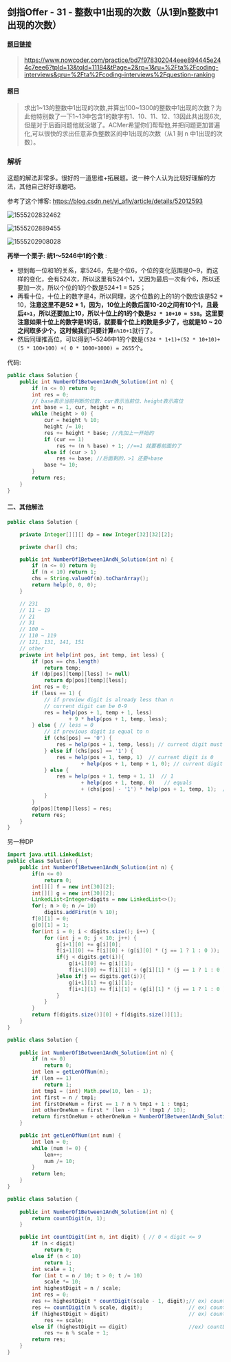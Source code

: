 ## 剑指Offer - 31 - 整数中1出现的次数（从1到n整数中1出现的次数）

#### [题目链接](https://www.nowcoder.com/practice/bd7f978302044eee894445e244c7eee6?tpId=13&tqId=11184&tPage=2&rp=1&ru=%2Fta%2Fcoding-interviews&qru=%2Fta%2Fcoding-interviews%2Fquestion-ranking)

>https://www.nowcoder.com/practice/bd7f978302044eee894445e244c7eee6?tpId=13&tqId=11184&tPage=2&rp=1&ru=%2Fta%2Fcoding-interviews&qru=%2Fta%2Fcoding-interviews%2Fquestion-ranking

#### 题目

> 求出1~13的整数中1出现的次数,并算出100~1300的整数中1出现的次数？为此他特别数了一下1~13中包含1的数字有1、10、11、12、13因此共出现6次,但是对于后面问题他就没辙了。ACMer希望你们帮帮他,并把问题更加普遍化,可以很快的求出任意非负整数区间中1出现的次数（从1 到 n 中1出现的次数）。

### 解析

这题的解法非常多。很好的一道思维+拓展题。说一种个人认为比较好理解的方法，其他自己好好琢磨吧。

参考了这个博客: https://blog.csdn.net/yi_afly/article/details/52012593

![1555202832462](assets/1555202832462.png)

![1555202889455](assets/1555202889455.png)

![1555202908028](assets/1555202908028.png)

**再举一个栗子: 统1～5246中1的个数** :

* 想到每一位和1的关系，拿5246，先是个位6，个位的变化范围是0~9，而这样的变化，会有524次，所以这里有524个1，又因为最后一次有个6，所以还要加一次，所以个位的1的个数是524+1 = 525；
* 再看十位，十位上的数字是4，所以同理，这个位数的上的1的个数应该是52 * 10，**注意这里不是52 * 1，因为，10位上的数后面10-20之间有10个1，且最后`4>1`，所以还要加上10，所以十位上的1的个数是`52 * 10+10 = 530`。这里要注意如果十位上的数字是1的话，就要看个位上的数是多少了，也就是10 ~ 20之间取多少个，这时候我们只要计算**`n%10+1`就行了。
* 然后同理推高位，可以得到1~5246中1的个数是`(524 * 1+1)+(52 * 10+10)+(5 * 100+100) +( 0 * 1000+1000) = 2655`个。

代码:

```java
public class Solution {
    public int NumberOf1Between1AndN_Solution(int n) {
        if (n <= 0) return 0;
        int res = 0;
        // base表示当前判断的位数、cur表示当前位、height表示高位
        int base = 1, cur, height = n;
        while (height > 0) {
            cur = height % 10;
            height /= 10;
            res += height * base; //先加上一开始的
            if (cur == 1)
                res += (n % base) + 1; //==1 就要看前面的了
            else if (cur > 1)
                res += base; //后面剩的，>1 还要+base
            base *= 10;
        }
        return res;
    }
}
```

#### 二、其他解法

```java
public class Solution {

    private Integer[][][] dp = new Integer[32][32][2];

    private char[] chs;

    public int NumberOf1Between1AndN_Solution(int n) {
        if (n <= 0) return 0;
        if (n < 10) return 1;
        chs = String.valueOf(n).toCharArray();
        return help(0, 0, 0);
    }

    // 231
    // 11 ~ 19
    // 21
    // 31
    // 100 ~
    // 110 ~ 119
    // 121, 131, 141, 151
    // other
    private int help(int pos, int temp, int less) {
        if (pos == chs.length)
            return temp;
        if (dp[pos][temp][less] != null)
            return dp[pos][temp][less];
        int res = 0;
        if (less == 1) {
            // if preview digit is already less than n
            // current digit can be 0-9
            res = help(pos + 1, temp + 1, less)
                    + 9 * help(pos + 1, temp, less);
        } else { // less = 0
            // if previous digit is equal to n
            if (chs[pos] == '0') {
                res = help(pos + 1, temp, less); // current digit must be 0
            } else if (chs[pos] == '1') {
                res = help(pos + 1, temp, 1)  // current digit is 0
                        + help(pos + 1, temp + 1, 0); // current digit is 1
            } else {
                res = help(pos + 1, temp + 1, 1)  // 1
                        + help(pos + 1, temp, 0)   // equals
                        + (chs[pos] - '1') * help(pos + 1, temp, 1);  // other numbers
            }
        }
        dp[pos][temp][less] = res;
        return res;
    }
}
```

另一种DP

```java
import java.util.LinkedList;
public class Solution {
    public int NumberOf1Between1AndN_Solution(int n) {
        if(n <= 0)
            return 0;
        int[][] f = new int[30][2];
        int[][] g = new int[30][2];
        LinkedList<Integer>digits = new LinkedList<>();
        for(; n > 0; n /= 10)
            digits.addFirst(n % 10);
        f[0][1] = 0;
        g[0][1] = 1;
        for(int i = 0; i < digits.size(); i++) {
            for (int j = 0; j < 10; j++) {
                g[i+1][0] += g[i][0];
                f[i+1][0] += f[i][0] + (g[i][0] * (j == 1 ? 1 : 0 ));
                if(j < digits.get(i)){
                    g[i+1][0] += g[i][1];
                    f[i+1][0] += f[i][1] + (g[i][1] * (j == 1 ? 1 : 0 ));
                }else if(j == digits.get(i)){
                    g[i+1][1] += g[i][1];
                    f[i+1][1] += f[i][1] + (g[i][1] * (j == 1 ? 1 : 0 ));
                }
            }
        }
        return f[digits.size()][0] + f[digits.size()][1];
    }
}
```

```java
public class Solution {
    
    public int NumberOf1Between1AndN_Solution(int n) {
        if (n <= 0)
            return 0;
        int len = getLenOfNum(n);
        if (len == 1)
            return 1;
        int tmp1 = (int) Math.pow(10, len - 1);
        int first = n / tmp1;
        int firstOneNum = first == 1 ? n % tmp1 + 1 : tmp1;
        int otherOneNum = first * (len - 1) * (tmp1 / 10);
        return firstOneNum + otherOneNum + NumberOf1Between1AndN_Solution(n % tmp1);
    }

    public int getLenOfNum(int num) {
        int len = 0;
        while (num != 0) {
            len++;
            num /= 10;
        }
        return len;
    }
}
```

```java
public class Solution {
    
    public int NumberOf1Between1AndN_Solution(int n) {
        return countDigit(n, 1);
    }

    public int countDigit(int n, int digit) { // 0 < digit <= 9
        if (n < digit)
            return 0;
        else if (n < 10)
            return 1;
        int scale = 1;
        for (int t = n / 10; t > 0; t /= 10)
            scale *= 10;
        int highestDigit = n / scale;
        int res = 0;
        res += highestDigit * countDigit(scale - 1, digit);// ex) countDigit(2345, 2) -> 2 * countDigit(999, 2)
        res += countDigit(n % scale, digit);               // ex) countDigit(2345, 2) -> countDigit(345, 2) 
        if (highestDigit > digit)                          // ex) countDigit(2345, 1) --> 1000
            res += scale;
        else if (highestDigit == digit)                    //ex) countDigit(2345, 2) --> 345 + 1
            res += n % scale + 1;
        return res;
    }
}
```

